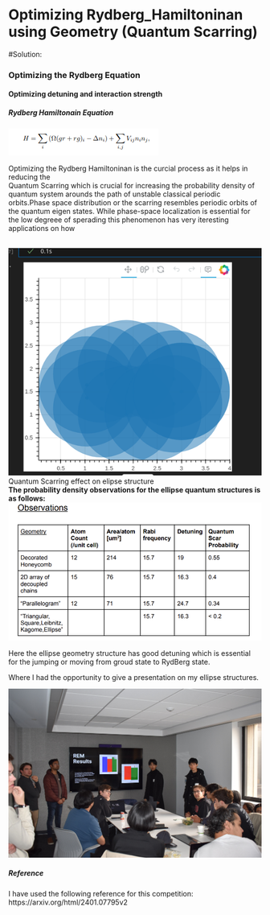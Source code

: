 # Optimizing Rydberg_Hamiltoninan using Geometry  (Quantum Scarring)

#Solution:
   <h3>Optimizing the Rydberg Equation</h3>
     <h4>Optimizing detuning and interaction strength</h4>
        <h5>Rydberg Hamiltonain Equation</h5>
<img src="./Screenshot from 2024-05-09 20-08-30.png"></img>
<p>Optimizing the Rydberg Hamiltoninan is the curcial process as it helps in reducing the 
<br>Quantum Scarring which is crucial for increasing the probability density of quantum system arounds the path of unstable classical periodic orbits.Phase space distribution or the scarring resembles periodic orbits of the quantum eigen states.
   While phase-space localization is essential for the low degreee of sperading this phenomenon has very iteresting applications on how <br>
</p>
<br><img src="./Screenshot from 2024-04-14 11-37-31.png">Quantum Scarring effect on elipse structure</img></br>
<b>The probability density observations for the ellipse quantum structures is as follows: </b>
<img src="./Quan/Screenshot 2024-08-08 210403.png"></img>
   <p>Here the ellipse geometry structure has good detuning which is essential for the jumping or moving from groud state to RydBerg state.</p>
   <p>Where I had the opportunity to give a presentation on my ellipse structures.</p>
   <img src="IMG_3116.jpg"></img>

   

   
<h5>Reference</h5>
<p>I have used the following reference  for this competition: 
   https://arxiv.org/html/2401.07795v2</p>
   
   



